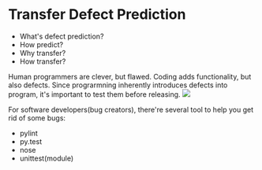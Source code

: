 # Transfer Defect Prediction 

 * What's defect prediction? 
 * How predict? 
 * Why transfer?
 * How transfer? 

Human programmers are clever, but flawed. Coding adds functionality, but also defects. Since prograrmning inherently introduces defects into program, it's important to test them before releasing.
![](https://github.com/txt/mase/blob/master/img/defect/bugs.png)

For software developers(bug creators), there're several tool to help you get rid of some bugs:
  * pylint
  * py.test
  * nose
  * unittest(module)

